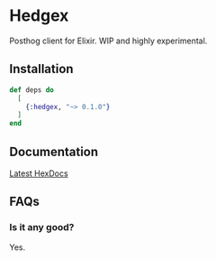 # Hedgex

Posthog client for Elixir.  WIP and highly experimental.

## Installation

```elixir
def deps do
  [
    {:hedgex, "~> 0.1.0"}
  ]
end
```

## Documentation

[Latest HexDocs](https://hexdocs.pm/hedgex/)

## FAQs

### Is it any good?

Yes.
